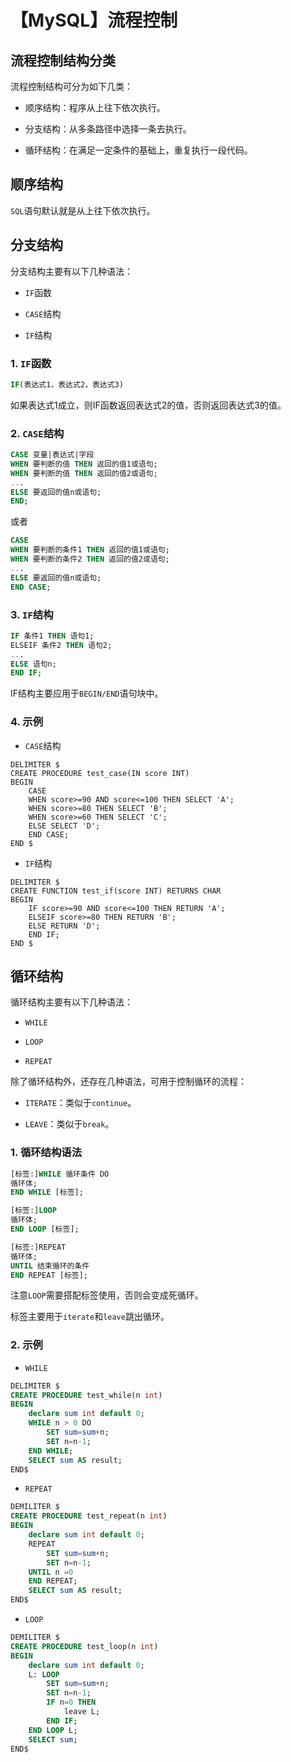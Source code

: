 # 【MySQL】流程控制


## 流程控制结构分类

流程控制结构可分为如下几类：

- 顺序结构：程序从上往下依次执行。

- 分支结构：从多条路径中选择一条去执行。

- 循环结构：在满足一定条件的基础上，重复执行一段代码。


## 顺序结构

`SQL`语句默认就是从上往下依次执行。


## 分支结构

分支结构主要有以下几种语法：

- `IF`函数

- `CASE`结构

- `IF`结构

### 1. `IF`函数

```sql
IF(表达式1，表达式2，表达式3)
```

如果表达式1成立，则IF函数返回表达式2的值，否则返回表达式3的值。

### 2. `CASE`结构

```sql
CASE 变量|表达式|字段
WHEN 要判断的值 THEN 返回的值1或语句;
WHEN 要判断的值 THEN 返回的值2或语句;
...
ELSE 要返回的值n或语句;
END;
```

或者

```sql
CASE
WHEN 要判断的条件1 THEN 返回的值1或语句;
WHEN 要判断的条件2 THEN 返回的值2或语句;
...
ELSE 要返回的值n或语句;
END CASE;
```

### 3. `IF`结构

```sql
IF 条件1 THEN 语句1;
ELSEIF 条件2 THEN 语句2;
...
ELSE 语句n;
END IF;
```

IF结构主要应用于`BEGIN/END`语句块中。

### 4. 示例

- `CASE`结构

```mysql
DELIMITER $
CREATE PROCEDURE test_case(IN score INT)
BEGIN
    CASE
    WHEN score>=90 AND score<=100 THEN SELECT 'A';
    WHEN score>=80 THEN SELECT 'B';
    WHEN score>=60 THEN SELECT 'C';
    ELSE SELECT 'D';
    END CASE;
END $
```

- `IF`结构

```mysql
DELIMITER $
CREATE FUNCTION test_if(score INT) RETURNS CHAR
BEGIN
    IF score>=90 AND score<=100 THEN RETURN 'A';
    ELSEIF score>=80 THEN RETURN 'B';
    ELSE RETURN 'D';
    END IF;
END $
```


## 循环结构

循环结构主要有以下几种语法：

- `WHILE`

- `LOOP`

- `REPEAT`

除了循环结构外，还存在几种语法，可用于控制循环的流程：

- `ITERATE`：类似于`continue`。

- `LEAVE`：类似于`break`。

### 1. 循环结构语法

```sql
[标签:]WHILE 循环条件 DO
循环体;
END WHILE [标签];
```

```sql
[标签:]LOOP
循环体;
END LOOP [标签];
```

```sql
[标签:]REPEAT
循环体;
UNTIL 结束循环的条件
END REPEAT [标签];
```

注意`LOOP`需要搭配标签使用，否则会变成死循环。

标签主要用于`iterate`和`leave`跳出循环。

### 2. 示例

- `WHILE`

```sql
DELIMITER $
CREATE PROCEDURE test_while(n int)
BEGIN
    declare sum int default 0;
    WHILE n > 0 DO
        SET sum=sum+n;
        SET n=n-1;
    END WHILE;
    SELECT sum AS result;
END$
```

- `REPEAT`

```sql
DEMILITER $
CREATE PROCEDURE test_repeat(n int)
BEGIN
    declare sum int default 0;
    REPEAT
        SET sum=sum+n;
        SET n=n-1;
    UNTIL n =0
    END REPEAT;
    SELECT sum AS result;
END$
```

- `LOOP`

```sql
DEMILITER $
CREATE PROCEDURE test_loop(n int)
BEGIN
    declare sum int default 0;
    L: LOOP
        SET sum=sum+n;
        SET n=n-1;
        IF n=0 THEN
            leave L;
        END IF;
    END LOOP L;
    SELECT sum;
END$ 
```
